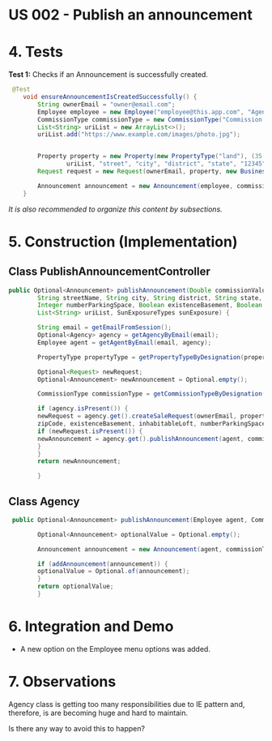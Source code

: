 # US 002 - Publish an announcement

# 4. Tests 

**Test 1:** Checks if an Announcement is successfully created.  
```java
 @Test
    void ensureAnnouncementIsCreatedSuccessfully() {
        String ownerEmail = "owner@email.com";
        Employee employee = new Employee("employee@this.app.com", "Agent");
        CommissionType commissionType = new CommissionType("Commission Type");
        List<String> uriList = new ArrayList<>();
        uriList.add("https://www.example.com/images/photo.jpg");


        Property property = new Property(new PropertyType("land"), (35.5), (89.3),
                uriList, "street", "city", "district", "state", "12345");
        Request request = new Request(ownerEmail, property, new Business("sale", 2345.0), LocalDate.now(), employee);

        Announcement announcement = new Announcement(employee, commissionType, 234.0, request);
    }
```

*It is also recommended to organize this content by subsections.* 

# 5. Construction (Implementation)


## Class PublishAnnouncementController

```java
public Optional<Announcement> publishAnnouncement(Double commissionValue, String commissionTypeDesignation, String ownerEmail, String propertyTypeDesignation,
        String streetName, String city, String district, String state, String zipCode, Double area, Double distanceCityCenter, Double price, Integer numberBedroom,
        Integer numberParkingSpace, Boolean existenceBasement, Boolean inhabitableLoft, Integer numberBathroom, List<String> availableEquipmentDescriptionList,
        List<String> uriList, SunExposureTypes sunExposure) {

        String email = getEmailFromSession();
        Optional<Agency> agency = getAgencyByEmail(email);
        Employee agent = getAgentByEmail(email, agency);

        PropertyType propertyType = getPropertyTypeByDesignation(propertyTypeDesignation);

        Optional<Request> newRequest;
        Optional<Announcement> newAnnouncement = Optional.empty();

        CommissionType commissionType = getCommissionTypeByDesignation(commissionTypeDesignation);

        if (agency.isPresent()) {
        newRequest = agency.get().createSaleRequest(ownerEmail, propertyType, "sale", price, area, availableEquipmentDescriptionList, streetName, city, district, state,
        zipCode, existenceBasement, inhabitableLoft, numberParkingSpace, sunExposure, numberBedroom, numberBathroom, agent, distanceCityCenter, uriList);
        if (newRequest.isPresent()) {
        newAnnouncement = agency.get().publishAnnouncement(agent, commissionType, commissionValue, newRequest.get());
        }
        }
        return newAnnouncement;

        }
```


## Class Agency

```java
 public Optional<Announcement> publishAnnouncement(Employee agent, CommissionType commissionType, Double commissionValue, Request request) {

        Optional<Announcement> optionalValue = Optional.empty();

        Announcement announcement = new Announcement(agent, commissionType, commissionValue, request);

        if (addAnnouncement(announcement)) {
        optionalValue = Optional.of(announcement);
        }
        return optionalValue;
        }

```


# 6. Integration and Demo 

* A new option on the Employee menu options was added.


# 7. Observations

Agency class is getting too many responsibilities due to IE pattern and, therefore, is are becoming huge and hard to maintain. 

Is there any way to avoid this to happen?





